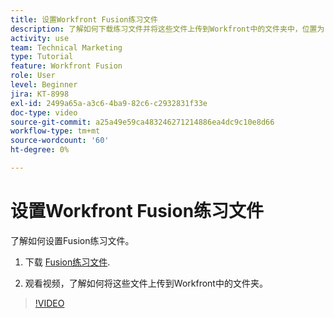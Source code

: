 ```yaml
---
title: 设置Workfront Fusion练习文件
description: 了解如何下载练习文件并将这些文件上传到Workfront中的文件夹中，位置为 [!DNL Adobe Workfront Fusion].
activity: use
team: Technical Marketing
type: Tutorial
feature: Workfront Fusion
role: User
level: Beginner
jira: KT-8998
exl-id: 2499a65a-a3c6-4ba9-82c6-c2932831f33e
doc-type: video
source-git-commit: a25a49e59ca483246271214886ea4dc9c10e8d66
workflow-type: tm+mt
source-wordcount: '60'
ht-degree: 0%

---
```


# 设置Workfront Fusion练习文件

了解如何设置Fusion练习文件。

1. 下载 [Fusion练习文件](/help/assets/fusion-exercise-files.zip).

1. 观看视频，了解如何将这些文件上传到Workfront中的文件夹。

>[!VIDEO](https://video.tv.adobe.com/v/335258/?quality=12&learn=on)
